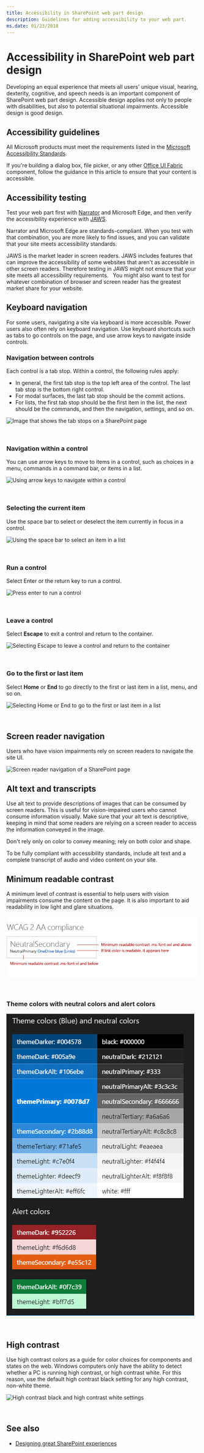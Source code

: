 ```yaml
---
title: Accessibility in SharePoint web part design
description: Guidelines for adding accessibility to your web part.
ms.date: 01/23/2018 
---
```


<!--Based on how rough this content is in its current state, i'm going to pull it from this initial release so we can edit and better prepare. -->

# Accessibility in SharePoint web part design

Developing an equal experience that meets all users' unique visual, hearing, dexterity, cognitive, and speech needs is an important component of SharePoint web part design. Accessible design applies not only to people with disabilities, but also to potential situational impairments. Accessible design is good design.

## Accessibility guidelines

<!-- Make sure that this is an external resource that folks can access. Original link was to a OneNote file. -->
All Microsoft products must meet the requirements listed in the [Microsoft Accessibility Standards](https://microsoft.sharepoint.com/teams/msenable/Pages/MASDetails.aspx
"Link to Microsoft Accesssibility Standards").  

<!-- Fabric components are not designed to be accessible already? And, shouldn't components that aren't based on Fabric also be accessible? -->

If you're building a dialog box, file picker, or any other [Office UI Fabric](https://developer.microsoft.com/en-us/fabric#/components) component, follow the guidance in this article to ensure that your content is accessible. 

<!-- Not sure why we have that link? It currently goes to the OneNote file. Where is the Common UI Controls content? Is that related to accessibility? [v-licapu] - I agree; we shouldn't be linking to this unless it's live to external audiences; even I can't access it. I moved it to within the comment: 
[Common UI Controls](https://microsoft.sharepoint.com/teams/STS/_layouts/OneNote.aspx?id=%2Fteams%2FSTS%2FShared%20Documents%2FSP%20Accessibility%2FAccessibility%20Guidance&wd=target%28Accessibility%20101.one%7C0005C142-938C-4411-B543-B9F4199E19B3%2FEverything%20you%20need%20to%20know%20about%20Accessibility%7CE099AFE3-8804-4E1F-BA50-99493AB8A3D0%2F%29 "Link to Common UI Controls") -->

## Accessibility testing

<!-- FYI, I added links. Can we assume that our target audience uses the Edge browser? -->

Test your web part first with [Narrator](https://support.microsoft.com/en-us/help/22798/windows-10-narrator-get-started) and Microsoft Edge, and then verify the accessibility experience with [JAWS](http://www.freedomscientific.com/Products/Blindness/JAWS).

Narrator and Microsoft Edge are standards-compliant. When you test with that combination, you are more likely to find issues, and you can validate that your site meets accessibility standards. 

JAWS is the market leader in screen readers. JAWS includes features that can improve the accessibility of some websites that aren't as accessible in other screen readers. Therefore testing in JAWS might not ensure that your site meets all accessibility requirements. 
 
You might also want to test for whatever combination of browser and screen reader has the greatest market share for your website.

<!-- Delete? This doesn't seem like text that should be in externally published docs? 
When suppliers test with JAWS, we ask them to repro identified bugs with Narrator and Edge. In the case a bug does not repro with Narrator/Edge it is sent to Mary Smith who works with VFO for a Jaws specific fix. 
-->

## Keyboard navigation

<!-- Is this section telling people how to navigate via a keyboard, or how to design to optimize for keyboard navigation? If the former, . -->

For some users, navigating a site via keyboard is more accessible. Power users also often rely on keyboard navigation. Use keyboard shortcuts such as tabs to go controls on the page, and use arrow keys to navigate inside controls.

### Navigation between controls

Each control is a tab stop. Within a control, the following rules apply:

- In general, the first tab stop is the top left area of the control. The last tab stop is the bottom right control.
- For modal surfaces, the last tab stop should be the commit actions.
- For lists, the first tab stop should be the first item in the list, the next should be the commands, and then the navigation, settings, and so on.

<!-- We should make sure the content in the accessibility topic is accessibible. ;) Please describe the information that the image conveys; something like this (also consider making the image an actual screen shot, that might be more clear):

In the following image:
The first tab is the list item.
The second tab is the command.
The third tab is the navigation.
-->


![Image that shows the tab stops on a SharePoint page](https://i.imgur.com/Vn3VosN.png)

<br/>

### Navigation within a control

You can use arrow keys to move to items in a control, such as choices in a menu, commands in a command bar, or items in a list.

<!-- This image is not very clear. Do you need to have the "blank" list box on the left? -->

![Using arrow keys to navigate within a control](https://i.imgur.com/vF0Nk73.png)

<br/>

### Selecting the current item

Use the space bar to select or deselect the item currently in focus in a control.

![Using the space bar to select an item in a list](https://i.imgur.com/j3fBKPl.png)

<br/>

### Run a control

Select Enter or the return key to run a control.

![Press enter to run a control](https://i.imgur.com/s0nMPdT.png)

<br/>

### Leave a control

Select **Escape** to exit a control and return to the container.

![Selecting Escape to leave a control and return to the container](https://i.imgur.com/uD99zIX.png)

<br/>

### Go to the first or last item

Select **Home** or **End** to go directly to the first or last item in a list, menu, and so on.

![Selecting Home or End to go to the first or last item in a list](https://i.imgur.com/gGKsh74.png)

<br/>

## Screen reader navigation

Users who have vision impairments rely on screen readers to navigate the site UI. 

<!-- Narrator isn't a third-party product. This image needs more text/explanation; please also clarify the alt text. Is this section important, or can it be removed, given the previous mention of testing with Narrator and JAWS? Again, the intent/target audience for this information isn't clear - is it for the user, or the designer? Can you explain why this information is important from the designer's POV? -->

![Screen reader navigation of a SharePoint page](https://i.imgur.com/ar23o3X.png)

## Alt text and transcripts

Use alt text to provide descriptions of images that can be consumed by screen readers. This is useful for vision-impaired users who cannot consume information visually. Make sure that your alt text is descriptive, keeping in mind that some readers are relying on a screen reader to access the information conveyed in the image. 

Don't rely only on color to convey meaning; rely on both color and shape.

To be fully compliant with accessibility standards, include alt text and a complete transcript of audio and video content on your site.

## Minimum readable contrast

A minimum level of contrast is essential to help users with vision impairments consume the content on the page. It is also important to aid readability in low light and glare situations. 

<!-- Convert this image into a table, for accessibility. ;) -->
<!-- ![Neutral, Theme, and Alert colors for minimum readable contrast](https://i.imgur.com/L7pSF1w.png)-->

![Colors for minimum readable contrast](../images/wcag-2aa-compliance-colors.png)

<br/>

### Theme colors with neutral colors and alert colors

![Theme colors (blue) with neutral colors and alert colors](../images/accessibility-blue-theme-and-alert-colors.png)

<br/>

## High contrast

Use high contrast colors as a guide for color choices for components and states on the web. Windows computers only have the ability to detect whether a PC is running high contrast, or high contrast white. For this reason, use the default high contrast black setting for any high contrast, non-white theme.

<!-- In the left part of the image, I think the title should be "High Contrast Black". -->

![High contrast black and high contrast white settings](https://i.imgur.com/qvTFzd4.png)

<br/>

## See also

- [Designing great SharePoint experiences](design-guidance-overview.md)



